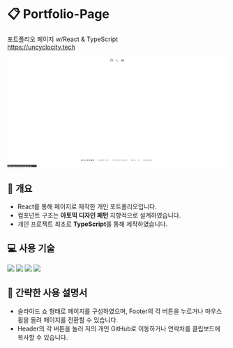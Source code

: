 # 📋 Portfolio-Page

포트폴리오 페이지 w/React & TypeScript <br>
https://uncyclocity.tech

<img src="./readme-src/img1.gif">

## 📃 개요

- React를 통해 페이지로 제작한 개인 포트폴리오입니다.
- 컴포넌트 구조는 **아토믹 디자인 패턴** 지향적으로 설계하였습니다.
- 개인 프로젝트 최초로 **TypeScript**를 통해 제작하였습니다.

## 💻 사용 기술

<img src="https://img.shields.io/badge/TypeScript-3178C6?style=flat-square&logo=typescript&logoColor=white"/> <img src="https://img.shields.io/badge/React-61DAFB?style=flat-square&logo=React&logoColor=black"/> <img src="https://img.shields.io/badge/styled-components-DB7093?style=flat-square&logo=styled-components&logoColor=white"/> <img src="https://img.shields.io/badge/Vercel-000000?style=flat-square&logo=vercel&logoColor=white"/>

## 📜 간략한 사용 설명서

- 슬라이드 쇼 형태로 페이지를 구성하였으며, Footer의 각 버튼을 누르거나 마우스 휠을 돌려 페이지를 전환할 수 있습니다.
- Header의 각 버튼을 눌러 저의 개인 GitHub로 이동하거나 연락처를 클립보드에 복사할 수 있습니다.
